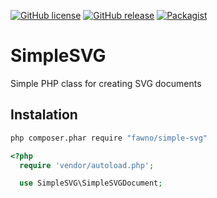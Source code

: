 [![GitHub license](https://img.shields.io/github/license/fawno/SimpleSVG.svg)](https://github.com/fawno/SimpleSVG/blob/master/LICENSE)
[![GitHub release](https://img.shields.io/github/release/fawno/SimpleSVG.svg)](https://github.com/fawno/SimpleSVG/releases)
[![Packagist](https://img.shields.io/packagist/v/fawno/SimpleSVG.svg)](https://packagist.org/packages/fawno/simple-svg)

# SimpleSVG

Simple PHP class for creating SVG documents

## Instalation

```sh
php composer.phar require "fawno/simple-svg"
```

```php
<?php
  require 'vendor/autoload.php';

  use SimpleSVG\SimpleSVGDocument;
```